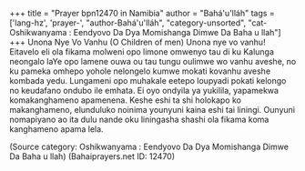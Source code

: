 +++
title = "Prayer bpn12470 in Namibia"
author = "Bahá'u'lláh"
tags = ['lang-hz', 'prayer-', "author-Bahá'u'lláh", "category-unsorted", "cat-Oshikwanyama : Eendyovo Da Dya Momishanga Dimwe Da Baha u llah"]
+++
Unona Nye Vo Vanhu
(O Children of men)
	Unona nye vo vanhu! Eitavelo eli ola fikama molweni opo limone omwenyo tau di ku Kalunga neongalo laYe opo lamene ouwa ou tau tungu oulimwe wo vanhu aveshe, no ku pameka omhepo yohole nelongelo kumwe mokati kovanhu aveshe kombada yedu. Lungameni opo muhakale eetepo loupyadi pokati kelongo no keudafano ondubo ile emhata. Ei oyo ondyila ya yukilila, yapamekwa komakanghameno apamenena. Keshe eshi ta shi holokapo ko makanghameno, elunduluko noinima younyuni kaina eshi tai liningi. Ounyuni nomapiyano ao ita dulu nande oku liningasha shashi ola fikama koma kanghameno apama lela.

(Source category: Oshikwanyama : Eendyovo Da Dya Momishanga Dimwe Da Baha u llah)
(Bahaiprayers.net ID: 12470)
